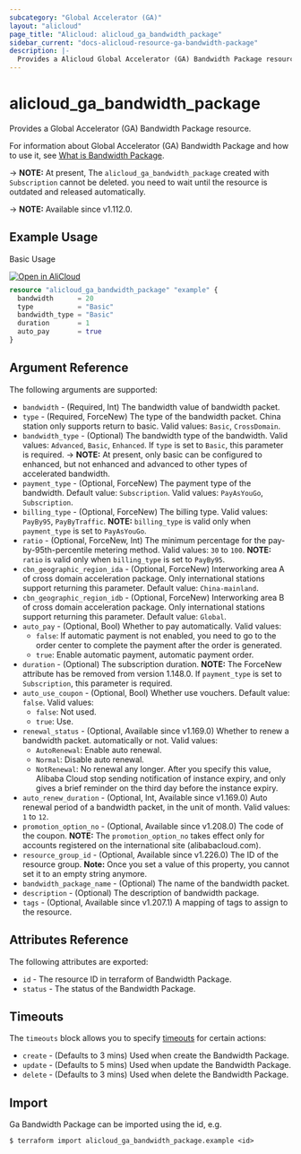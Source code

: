 ```yaml
---
subcategory: "Global Accelerator (GA)"
layout: "alicloud"
page_title: "Alicloud: alicloud_ga_bandwidth_package"
sidebar_current: "docs-alicloud-resource-ga-bandwidth-package"
description: |-
  Provides a Alicloud Global Accelerator (GA) Bandwidth Package resource.
---
```


# alicloud_ga_bandwidth_package

Provides a Global Accelerator (GA) Bandwidth Package resource.

For information about Global Accelerator (GA) Bandwidth Package and how to use it, see [What is Bandwidth Package](https://www.alibabacloud.com/help/en/global-accelerator/latest/api-ga-2019-11-20-createbandwidthpackage).

-> **NOTE:** At present, The `alicloud_ga_bandwidth_package` created with `Subscription` cannot be deleted. you need to wait until the resource is outdated and released automatically.

-> **NOTE:** Available since v1.112.0.

## Example Usage

Basic Usage

<div style="display: block;margin-bottom: 40px;"><div class="oics-button" style="float: right;position: absolute;margin-bottom: 10px;">
  <a href="https://api.aliyun.com/terraform?resource=alicloud_ga_bandwidth_package&exampleId=f612bc89-4a69-713e-14a6-97f9b2248ab0e0f3e3bc&activeTab=example&spm=docs.r.ga_bandwidth_package.0.f612bc894a&intl_lang=EN_US" target="_blank">
    <img alt="Open in AliCloud" src="https://img.alicdn.com/imgextra/i1/O1CN01hjjqXv1uYUlY56FyX_!!6000000006049-55-tps-254-36.svg" style="max-height: 44px; max-width: 100%;">
  </a>
</div></div>

```terraform
resource "alicloud_ga_bandwidth_package" "example" {
  bandwidth      = 20
  type           = "Basic"
  bandwidth_type = "Basic"
  duration       = 1
  auto_pay       = true
}
```

## Argument Reference

The following arguments are supported:

* `bandwidth` - (Required, Int) The bandwidth value of bandwidth packet.
* `type` - (Required, ForceNew) The type of the bandwidth packet. China station only supports return to basic. Valid values: `Basic`, `CrossDomain`.
* `bandwidth_type` - (Optional) The bandwidth type of the bandwidth. Valid values: `Advanced`, `Basic`, `Enhanced`. If `type` is set to `Basic`, this parameter is required.
-> **NOTE:** At present, only basic can be configured to enhanced, but not enhanced and advanced to other types of accelerated bandwidth.
* `payment_type` - (Optional, ForceNew) The payment type of the bandwidth. Default value: `Subscription`. Valid values: `PayAsYouGo`, `Subscription`.
* `billing_type` - (Optional, ForceNew) The billing type. Valid values: `PayBy95`, `PayByTraffic`. **NOTE:** `billing_type` is valid only when `payment_type` is set to `PayAsYouGo`.
* `ratio` - (Optional, ForceNew, Int) The minimum percentage for the pay-by-95th-percentile metering method. Valid values: `30` to `100`. **NOTE:** `ratio` is valid only when `billing_type` is set to `PayBy95`.
* `cbn_geographic_region_ida` - (Optional, ForceNew) Interworking area A of cross domain acceleration package. Only international stations support returning this parameter. Default value: `China-mainland`.
* `cbn_geographic_region_idb` - (Optional, ForceNew) Interworking area B of cross domain acceleration package. Only international stations support returning this parameter. Default value: `Global`.
* `auto_pay` - (Optional, Bool) Whether to pay automatically. Valid values:
  - `false`: If automatic payment is not enabled, you need to go to the order center to complete the payment after the order is generated.
  - `true`: Enable automatic payment, automatic payment order.
* `duration` - (Optional) The subscription duration. **NOTE:** The ForceNew attribute has be removed from version 1.148.0. If `payment_type` is set to `Subscription`, this parameter is required.
* `auto_use_coupon` - (Optional, Bool) Whether use vouchers. Default value: `false`. Valid values:
  - `false`: Not used.
  - `true`: Use.
* `renewal_status` - (Optional, Available since v1.169.0) Whether to renew a bandwidth packet. automatically or not. Valid values:
  - `AutoRenewal`: Enable auto renewal.
  - `Normal`: Disable auto renewal.
  - `NotRenewal`: No renewal any longer. After you specify this value, Alibaba Cloud stop sending notification of instance expiry, and only gives a brief reminder on the third day before the instance expiry.
* `auto_renew_duration` - (Optional, Int, Available since v1.169.0) Auto renewal period of a bandwidth packet, in the unit of month. Valid values: `1` to `12`.
* `promotion_option_no` - (Optional, Available since v1.208.0) The code of the coupon. **NOTE:** The `promotion_option_no` takes effect only for accounts registered on the international site (alibabacloud.com).
* `resource_group_id` - (Optional, Available since v1.226.0) The ID of the resource group. **Note:** Once you set a value of this property, you cannot set it to an empty string anymore.
* `bandwidth_package_name` - (Optional) The name of the bandwidth packet.
* `description` - (Optional) The description of bandwidth package.
* `tags` - (Optional, Available since v1.207.1) A mapping of tags to assign to the resource.

## Attributes Reference

The following attributes are exported:

* `id` - The resource ID in terraform of Bandwidth Package.
* `status` - The status of the Bandwidth Package.

## Timeouts

The `timeouts` block allows you to specify [timeouts](https://www.terraform.io/docs/configuration-0-11/resources.html#timeouts) for certain actions:

* `create` - (Defaults to 3 mins) Used when create the Bandwidth Package.
* `update` - (Defaults to 5 mins) Used when update the Bandwidth Package.
* `delete` - (Defaults to 3 mins) Used when delete the Bandwidth Package.

## Import

Ga Bandwidth Package can be imported using the id, e.g.

```shell
$ terraform import alicloud_ga_bandwidth_package.example <id>
```

